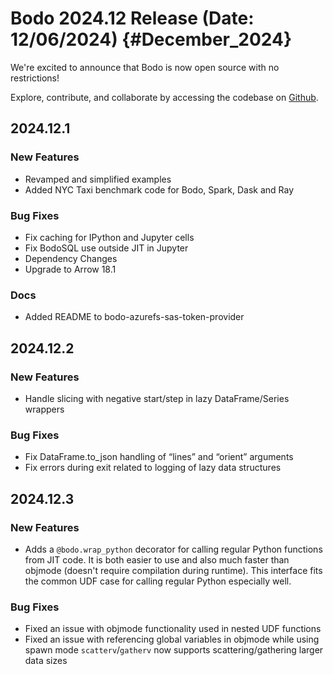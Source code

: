 
# Bodo 2024.12 Release (Date: 12/06/2024) {#December_2024}

We're excited to announce that Bodo is now open source with no restrictions!

Explore, contribute, and collaborate by accessing the codebase on [Github](https://github.com/bodo-ai/Bodo).

## 2024.12.1

### New Features

- Revamped and simplified examples
- Added NYC Taxi benchmark code for Bodo, Spark, Dask and Ray

### Bug Fixes

- Fix caching for IPython and Jupyter cells
- Fix BodoSQL use outside JIT in Jupyter
- Dependency Changes
- Upgrade to Arrow 18.1

### Docs

- Added README to bodo-azurefs-sas-token-provider


## 2024.12.2

### New Features

- Handle slicing with negative start/step in lazy DataFrame/Series wrappers

### Bug Fixes
- Fix DataFrame.to_json handling of “lines” and “orient” arguments
- Fix errors during exit related to logging of lazy data structures


## 2024.12.3

### New Features

- Adds a `@bodo.wrap_python` decorator for calling regular Python functions from JIT code. It is both easier to use and also much faster than objmode (doesn't require compilation during runtime). This interface fits the common UDF case for calling regular Python especially well.

### Bug Fixes

- Fixed an issue with objmode functionality used in nested UDF functions
- Fixed an issue with referencing global variables in objmode while using spawn mode
`scatterv`/`gatherv` now supports scattering/gathering larger data sizes

